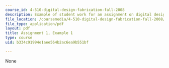 ```yaml
---
course_id: 4-510-digital-design-fabrication-fall-2008
description: Example of student work for an assignment on digital design and fabrication.
file_location: /coursemedia/4-510-digital-design-fabrication-fall-2008/b334c91994e1aee564b2ac6ea9b551bf_assn1_example1.pdf
file_type: application/pdf
layout: pdf
title: Assignment 1, Example 1
type: course
uid: b334c91994e1aee564b2ac6ea9b551bf

---
```

None